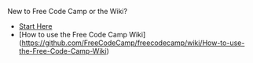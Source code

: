 New to Free Code Camp or the Wiki?
- [Start Here](https://github.com/FreeCodeCamp/FreeCodeCamp/wiki/Start-Here)
- [How to use the Free Code Camp Wiki]
(https://github.com/FreeCodeCamp/freecodecamp/wiki/How-to-use-the-Free-Code-Camp-Wiki)